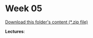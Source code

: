 # Week 05

[Download this folder's content (*.zip file)](https://github.com/braedynl/CSE232/raw/main/.assets/downloads/week05.zip)

**Lectures**: 
